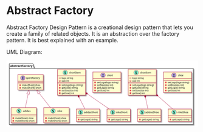 # Abstract Factory

Abstract Factory Design Pattern is a creational design pattern that lets you create a family of related objects. It is an abstraction over the factory pattern. It is best explained with an example.

UML Diagram:

![](../../images/creational/abstract-factory/diagram/diagram.svg)
